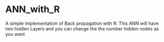 # ANN_with_R
A simple implementation of Back propagation with R: This ANN will have two hidden Layers and you can change the the number hidden nodes as you want
